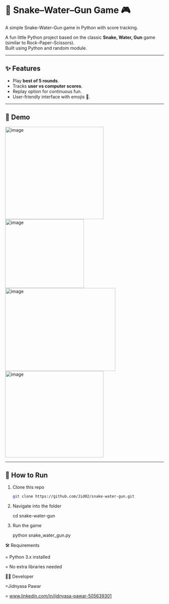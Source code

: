 
# 🐍 Snake–Water–Gun Game 🎮
A simple Snake–Water–Gun game in Python with score tracking.

A fun little Python project based on the classic **Snake, Water, Gun** game (similar to Rock–Paper–Scissors).  
Built using Python and random module.

---

## ✨ Features
- Play **best of 5 rounds**.
- Tracks **user vs computer scores**.
- Replay option for continuous fun.
- User-friendly interface with emojis 🎉.

---

## 📸 Demo
<img width="312" height="294" alt="image" src="https://github.com/user-attachments/assets/bf44488d-d96d-417c-a15f-c0ec88991f86" />
<img width="250" height="219" alt="image" src="https://github.com/user-attachments/assets/a7cf20fd-c3d0-4a52-92e6-0c907a5d5d02" />
<img width="350" height="264" alt="image" src="https://github.com/user-attachments/assets/edefe275-75c5-4f0d-b1b4-1335e28af30e" />
<img width="312" height="275" alt="image" src="https://github.com/user-attachments/assets/74b48711-2217-48ea-a6ce-397b6133da64" />

---

## 🚀 How to Run
1. Clone this repo  
   ```bash
   git clone https://github.com/Jid02/snake-water-gun.git
   
2. Navigate into the folder
  
   cd snake-water-gun

4. Run the game
   
   python snake_water_gun.py


🛠️ Requirements

= Python 3.x installed

= No extra libraries needed

👩‍💻 Developer

=Jidnyasa Pawar

= www.linkedin.com/in/jidnyasa-pawar-505639301

